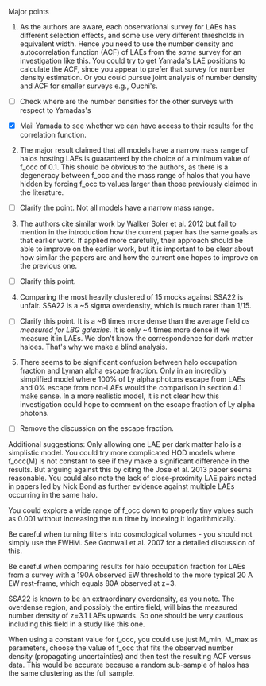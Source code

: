Major points

1.  As the authors are aware, each observational survey for LAEs has different selection effects, and some use very different thresholds in equivalent width.  Hence you need to use the number density and autocorrelation function (ACF) of LAEs from the *same* survey for an investigation like this.  You could try to get Yamada's LAE positions to calculate the ACF, since you appear to prefer that survey for number density estimation.  Or you could pursue joint analysis of number density and ACF for smaller surveys e.g., Ouchi's.

- [ ] Check where are the number densities for the other surveys with
respect to Yamadas's 

- [x] Mail Yamada to see whether we can have access to their results for
the correlation function. 

2.  The major result claimed that all models have a narrow mass range of halos hosting LAEs is guaranteed by the choice of a minimum value of f_occ of 0.1.  This should be obvious to the authors, as there is a degeneracy between f_occ and the mass range of halos that you have hidden by forcing f_occ to values larger than those previously claimed in the literature.

- [ ] Clarify the point. Not all models have a narrow mass range. 

3.  The authors cite similar work by Walker Soler et al. 2012 but fail to mention in the introduction how the current paper has the same goals as that earlier work.  If applied more carefully, their approach should be able to improve on the earlier work, but it is important to be clear about how similar the papers are and how the current one hopes to improve on the previous one.

- [ ] Clarify this point.

4.  Comparing the most heavily clustered of 15 mocks against SSA22 is unfair.
SSA22 is a ~5 sigma overdensity, which is much rarer than 1/15.

- [ ] Clarify this point. It is a ~6 times more dense than the average
field *as measured for LBG galaxies*. It is only ~4 times more dense
if we measure it in LAEs. We don't know the correspondence for dark
matter haloes. That's why we make a blind analysis. 

5.  There seems to be significant confusion between halo occupation fraction and Lyman alpha escape fraction.  Only in an incredibly simplified model where 100% of Ly alpha photons escape from LAEs and 0% escape from non-LAEs would the comparison in section 4.1 make sense.  In a more realistic model, it is not clear how this investigation could hope to comment on the escape fraction of Ly alpha photons.

- [ ] Remove the discussion on the escape fraction.

Additional suggestions:
Only allowing one LAE per dark matter halo is a simplistic model.  You
could try more complicated HOD models where f_occ(M) is not constant
to see if they make a significant difference in the results.  But
arguing against this by citing the Jose et al. 2013 paper seems
reasonable.  You could also note the lack of close-proximity LAE pairs
noted in papers led by Nick Bond as further evidence against multiple
LAEs occurring in the same halo.  

You could explore a wide range of f_occ down to properly tiny values
such as 0.001 without increasing the run time by indexing it
logarithmically. 

Be careful when turning filters into cosmological volumes - you should
not simply use the FWHM.  See Gronwall et al. 2007 for a detailed
discussion of this. 

Be careful when comparing results for halo occupation fraction for
LAEs from a survey with a 190A observed EW threshold to the more
typical 20 A EW rest-frame, which equals 80A observed at z=3. 

SSA22 is known to be an extraordinary overdensity, as you note.  The
overdense region, and possibly the entire field, will bias the
measured number density of z=3.1 LAEs upwards.  So one should be very
cautious including this field in a study like this one. 

When using a constant value for f_occ, you could use just M_min, M_max
as parameters, choose the value of f_occ that fits the observed number
density (propagating uncertainties) and then test the resulting ACF
versus data.  This would be accurate because a random sub-sample of
halos has the same clustering as the full sample. 
